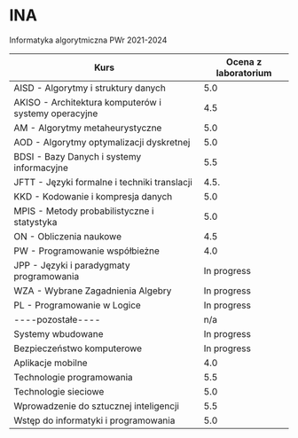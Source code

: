 # INA
Informatyka algorytmiczna PWr 2021-2024

| Kurs                                                 | Ocena z laboratorium |
|------------------------------------------------------|----------------------|
| AISD - Algorytmy i struktury danych                  | 5.0                  |
| AKISO - Architektura komputerów i systemy operacyjne | 4.5                  |
| AM - Algorytmy metaheurystyczne                      | 5.0                  |
| AOD - Algorytmy optymalizacji dyskretnej             | 5.0                  |
| BDSI - Bazy Danych i systemy informacyjne            | 5.5                  |
| JFTT - Języki formalne i techniki translacji         | 4.5.                 |
| KKD - Kodowanie i kompresja danych                   | 5.0                  |
| MPIS - Metody probabilistyczne i statystyka          | 5.0                  |
| ON - Obliczenia naukowe                              | 4.5                  |
| PW - Programowanie współbieżne                       | 4.0                  |
| JPP - Języki i paradygmaty programowania             | In progress          |
| WZA - Wybrane Zagadnienia Algebry                    | In progress          |
| PL - Programowanie w Logice                          | In progress          |
| ----pozostałe----                                    | n/a                  |
| Systemy wbudowane                                    | In progress          |
| Bezpieczeństwo komputerowe                           | In progress          |
| Aplikacje mobilne                                    | 4.0                  |
| Technologie programowania                            | 5.5                  |
| Technologie sieciowe                                 | 5.0                  |
| Wprowadzenie do sztucznej inteligencji               | 5.5                  |
| Wstęp do informatyki i programowania                 | 5.0                  |

